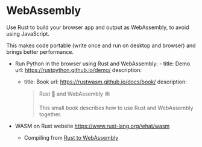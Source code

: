 # WebAssembly

Use Rust to build your browser app and output as WebAssembly, to avoid using JavaScript.

This makes code portable (write once and run on desktop and browser) and brings better performance.

- Run Python in the browser using Rust and WebAssembly:
      - title: Demo
        url: https://rustpython.github.io/demo/
        description:

  - title: Book
    url: https://rustwasm.github.io/docs/book/
    description:

    > Rust 🦀 and WebAssembly 🕸
    >
    > This small book describes how to use Rust and WebAssembly together.
- WASM on Rust website https://www.rust-lang.org/what/wasm
    - Compiling from [Rust to WebAssembly](https://developer.mozilla.org/en-US/docs/WebAssembly/Rust_to_wasm)
